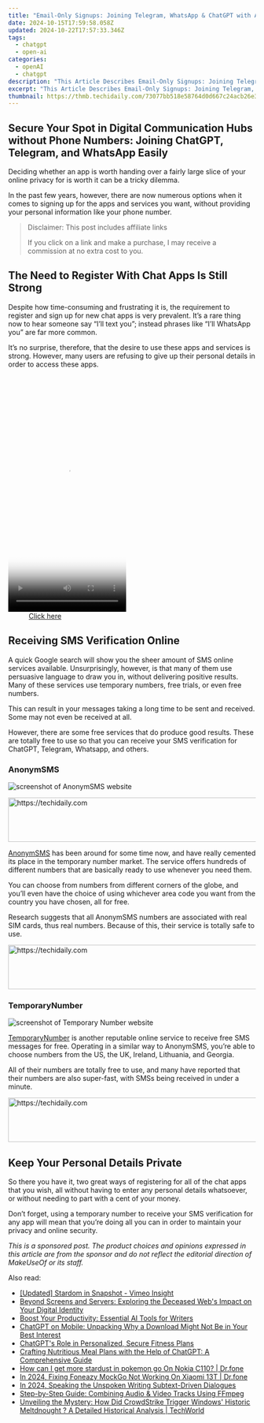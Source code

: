 ```yaml
---
title: "Email-Only Signups: Joining Telegram, WhatsApp & ChatGPT with Alternative Methods"
date: 2024-10-15T17:59:58.058Z
updated: 2024-10-22T17:57:33.346Z
tags:
  - chatgpt
  - open-ai
categories:
  - openAI
  - chatgpt
description: "This Article Describes Email-Only Signups: Joining Telegram, WhatsApp & ChatGPT with Alternative Methods"
excerpt: "This Article Describes Email-Only Signups: Joining Telegram, WhatsApp & ChatGPT with Alternative Methods"
thumbnail: https://thmb.techidaily.com/73077bb518e58764d0d667c24acb26e31ce2706dfa4d55a382cb32e354e1f132.jpg
---
```


## Secure Your Spot in Digital Communication Hubs without Phone Numbers: Joining ChatGPT, Telegram, and WhatsApp Easily

 Deciding whether an app is worth handing over a fairly large slice of your online privacy for is worth it can be a tricky dilemma.

 In the past few years, however, there are now numerous options when it comes to signing up for the apps and services you want, without providing your personal information like your phone number.

>  Disclaimer: This post includes affiliate links
>
>  If you click on a link and make a purchase, I may receive a commission at no extra cost to you.
>

## The Need to Register With Chat Apps Is Still Strong

 Despite how time-consuming and frustrating it is, the requirement to register and sign up for new chat apps is very prevalent. It’s a rare thing now to hear someone say “I’ll text you”; instead phrases like “I’ll WhatsApp you” are far more common.

 It’s no surprise, therefore, that the desire to use these apps and services is strong. However, many users are refusing to give up their personal details in order to access these apps.

<!-- affiliate ads begin -->
<span id="1770776">
					<video width="240" height="480" style="cursor:pointer"
           poster="//a.impactradius-go.com/display-clicktoplayimage/1770776.png"
           onclick="if(!this.playClicked){this.play();this.setAttribute('controls',true);this.playClicked=true;}">
	   <source src="//a.impactradius-go.com/display-ad/20702-1770776">
	   <img src="//a.impactradius-go.com/display-clicktoplayimage/1770776.png" style="border: none; height: 100%; width: 100%; object-fit: contain">
	</video>
	<div style="width:150px;text-align:center"><a href="javascript:window.open(decodeURIComponent('https%3A%2F%2Ftokenmetrics.sjv.io%2Fc%2F5597632%2F1770776%2F20702'), '_blank');void(0);">Click here</a></div>
</span>
<img height="0" width="0" src="https://imp.pxf.io/i/5597632/1770776/20702" style="position:absolute;visibility:hidden;" border="0" />
<!-- affiliate ads end -->

## Receiving SMS Verification Online

 A quick Google search will show you the sheer amount of SMS online services available. Unsurprisingly, however, is that many of them use persuasive language to draw you in, without delivering positive results. Many of these services use temporary numbers, free trials, or even free numbers.

 This can result in your messages taking a long time to be sent and received. Some may not even be received at all.

 However, there are some free services that do produce good results. These are totally free to use so that you can receive your SMS verification for ChatGPT, Telegram, Whatsapp, and others.

### AnonymSMS

![screenshot of AnonymSMS website](https://static1.makeuseofimages.com/wordpress/wp-content/uploads/2023/06/sms-anonymsms.jpg)

<!-- affiliate ads begin -->
<a href="https://appsumo.8odi.net/c/5597632/2151855/7443" target="_top" id="2151855">
  <img src="//a.impactradius-go.com/display-ad/7443-2151855" border="0" alt="https://techidaily.com" width="728" height="90"/>
</a>
<img height="0" width="0" src="https://appsumo.8odi.net/i/5597632/2151855/7443" style="position:absolute;visibility:hidden;" border="0" />
<!-- affiliate ads end -->

[AnonymSMS](https://anonymsms.com/) has been around for some time now, and have really cemented its place in the temporary number market. The service offers hundreds of different numbers that are basically ready to use whenever you need them.

 You can choose from numbers from different corners of the globe, and you’ll even have the choice of using whichever area code you want from the country you have chosen, all for free.

 Research suggests that all AnonymSMS numbers are associated with real SIM cards, thus real numbers. Because of this, their service is totally safe to use.

<!-- affiliate ads begin -->
<a href="https://appsumo.8odi.net/c/5597632/2105873/7443" target="_top" id="2105873">
  <img src="//a.impactradius-go.com/display-ad/7443-2105873" border="0" alt="https://techidaily.com" width="728" height="90"/>
</a>
<img height="0" width="0" src="https://appsumo.8odi.net/i/5597632/2105873/7443" style="position:absolute;visibility:hidden;" border="0" />
<!-- affiliate ads end -->

### TemporaryNumber

![screenshot of Temporary Number website](https://static1.makeuseofimages.com/wordpress/wp-content/uploads/2023/06/sms-temporary-number.jpeg)

[TemporaryNumber](https://temporarynumber.com/) is another reputable online service to receive free SMS messages for free. Operating in a similar way to AnonymSMS, you’re able to choose numbers from the US, the UK, Ireland, Lithuania, and Georgia.

 All of their numbers are totally free to use, and many have reported that their numbers are also super-fast, with SMSs being received in under a minute.

<!-- affiliate ads begin -->
<a href="https://unicoeye.pxf.io/c/5597632/2134491/18498" target="_top" id="2134491">
  <img src="//a.impactradius-go.com/display-ad/18498-2134491" border="0" alt="https://techidaily.com" width="728" height="90"/>
</a>
<img height="0" width="0" src="https://unicoeye.pxf.io/i/5597632/2134491/18498" style="position:absolute;visibility:hidden;" border="0" />
<!-- affiliate ads end -->

## Keep Your Personal Details Private

 So there you have it, two great ways of registering for all of the chat apps that you wish, all without having to enter any personal details whatsoever, or without needing to part with a cent of your money.

 Don’t forget, using a temporary number to receive your SMS verification for any app will mean that you’re doing all you can in order to maintain your privacy and online security.

 _This is a sponsored post. The product choices and opinions expressed in this article are from the sponsor and do not reflect the editorial direction of MakeUseOf or its staff._

<ins class="adsbygoogle"
     style="display:block"
     data-ad-format="autorelaxed"
     data-ad-client="ca-pub-7571918770474297"
     data-ad-slot="1223367746"></ins>

<ins class="adsbygoogle"
     style="display:block"
     data-ad-client="ca-pub-7571918770474297"
     data-ad-slot="8358498916"
     data-ad-format="auto"
     data-full-width-responsive="true"></ins>

<span class="atpl-alsoreadstyle">Also read:</span>
<div><ul>
<li><a href="https://vimeo-videos.techidaily.com/updated-stardom-in-snapshot-vimeo-insight/"><u>[Updated] Stardom in Snapshot - Vimeo Insight</u></a></li>
<li><a href="https://tech-revival.techidaily.com/beyond-screens-and-servers-exploring-the-deceased-webs-impact-on-your-digital-identity/"><u>Beyond Screens and Servers: Exploring the Deceased Web's Impact on Your Digital Identity</u></a></li>
<li><a href="https://tech-revival.techidaily.com/boost-your-productivity-essential-ai-tools-for-writers/"><u>Boost Your Productivity: Essential AI Tools for Writers</u></a></li>
<li><a href="https://tech-revival.techidaily.com/chatgpt-on-mobile-unpacking-why-a-download-might-not-be-in-your-best-interest/"><u>ChatGPT on Mobile: Unpacking Why a Download Might Not Be in Your Best Interest</u></a></li>
<li><a href="https://tech-revival.techidaily.com/chatgpts-role-in-personalized-secure-fitness-plans/"><u>ChatGPT's Role in Personalized, Secure Fitness Plans</u></a></li>
<li><a href="https://tech-revival.techidaily.com/crafting-nutritious-meal-plans-with-the-help-of-chatgpt-a-comprehensive-guide/"><u>Crafting Nutritious Meal Plans with the Help of ChatGPT: A Comprehensive Guide</u></a></li>
<li><a href="https://android-pokemon-go.techidaily.com/how-can-i-get-more-stardust-in-pokemon-go-on-nokia-c110-drfone-by-drfone-virtual-android/"><u>How can I get more stardust in pokemon go On Nokia C110? | Dr.fone</u></a></li>
<li><a href="https://review-topics.techidaily.com/in-2024-fixing-foneazy-mockgo-not-working-on-xiaomi-13t-drfone-by-drfone-virtual-android/"><u>In 2024, Fixing Foneazy MockGo Not Working On Xiaomi 13T | Dr.fone</u></a></li>
<li><a href="https://article-tips.techidaily.com/in-2024-speaking-the-unspoken-writing-subtext-driven-dialogues/"><u>In 2024, Speaking the Unspoken Writing Subtext-Driven Dialogues</u></a></li>
<li><a href="https://win-answers.techidaily.com/step-by-step-guide-combining-audio-and-video-tracks-using-ffmpeg/"><u>Step-by-Step Guide: Combining Audio & Video Tracks Using FFmpeg</u></a></li>
<li><a href="https://win-help.techidaily.com/unveiling-the-mystery-how-did-crowdstrike-trigger-windows-historic-meltdnought-a-detailed-historical-analysis-techworld/"><u>Unveiling the Mystery: How Did CrowdStrike Trigger Windows' Historic Meltdnought ? A Detailed Historical Analysis | TechWorld</u></a></li>
</ul></div>

